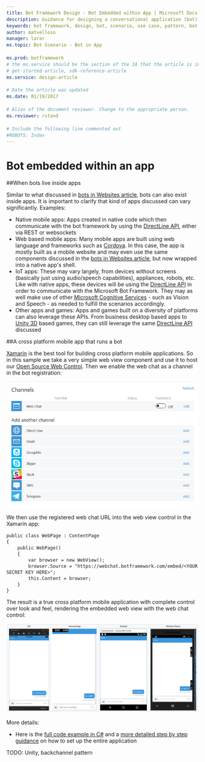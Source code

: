```yaml
---
title: Bot Framework Design - Bot Embedded within App | Microsoft Docs
description: Guidance for designing a conversational application (bot) that is embedded within an app.
keywords: bot framework, design, bot, scenario, use case, pattern, bot in app
author: matvelloso
manager: larar
ms.topic: Bot Scenario - Bot in App

ms.prod: botframework
# the ms.service should be the section of the IA that the article is in, with the suffix -article. Some examples:
# get-started article, sdk-reference-article
ms.service: design-article

# Date the article was updated
ms.date: 01/19/2017

# Alias of the document reviewer. Change to the appropriate person.
ms.reviewer: rstand

# Include the following line commented out
#ROBOTS: Index
---
```

# Bot embedded within an app 

##When bots live inside apps 


Similar to what discussed in [bots in Websites article](bot-framework-design-patterns-bot-in-website.md), bots can also exist inside apps. It is important to clarify that kind of apps discussed can vary significantly. Examples:

- Native mobile apps: Apps created in native code which then communicate with the bot framework by using the [DirectLine API](https://docs.botframework.com/en-us/restapi/directline3/#navtitle), either via REST or websockets
- Web based mobile apps: Many mobile apps are built using web language and frameworks such as [Cordova](https://cordova.apache.org/). In this case, the app is mostly built as a mobile website and may even use the same components discussed in the [bots in Websites article](bot-framework-design-patterns-bot-in-website.md), but now wrapped into a native app's shell.
- IoT apps: These may vary largely, from devices without screens (basically just using audio/speech capabilities), appliances, robots, etc. Like with native apps, these devices will be using the [DirectLine API](https://docs.botframework.com/en-us/restapi/directline3/#navtitle) in order to communicate with the Microsoft Bot Framework. They may as well make use of other [Microsoft Cognitive Services](https://www.microsoft.com/cognitive-services/) - such as Vision and Speech - as needed to fulfill the scenarios accordingly.
- Other apps and games: Apps and games built on a diversity of platforms can also leverage these APIs. From business desktop based apps to [Unity 3D](https://unity3d.com/) based games, they can still leverage the same [DirectLine API](https://docs.botframework.com/en-us/restapi/directline3/#navtitle) discussed


##A cross platform mobile app that runs a bot

[Xamarin](https://www.xamarin.com/) is the best tool for building cross platform mobile applications. So in this sample we take a very simple web view component and use it to host our [Open Source Web Control](https://github.com/Microsoft/BotFramework-WebChat). Then we enable the web chat as a channel in the bot registration:

![Back-channel](media/designing-bots/patterns/webchat-channel.png)

We then use the registered web chat URL into the web view control in the Xamarin app:

	public class WebPage : ContentPage
	{
    	public WebPage()
    	{
    		var browser = new WebView();
        	browser.Source = "https://webchat.botframework.com/embed/<YOUR SECRET KEY HERE>";
        	this.Content = browser;
    	}
	}

The result is a true cross platform mobile application with complete control over look and feel, rendering the embedded web view with the web chat control:

![Back-channel](media/designing-bots/patterns/xamarin-apps.png)

More details:
- Here is the [full code example in C#](https://trpp24botsamples.visualstudio.com/_git/Code?fullScreen=true&path=%2FCSharp%2Fcapability-BotInApps&version=GBmaster&_a=contents) and a [more detailed step by step guidance](https://trpp24botsamples.visualstudio.com/_git/Code?fullScreen=true&path=%2FCSharp%2Fcapability-BotInApps%2FREADME.md&version=GBmaster&_a=contents) on how to set up the entire application

TODO: Unity, backchannel pattern
 
